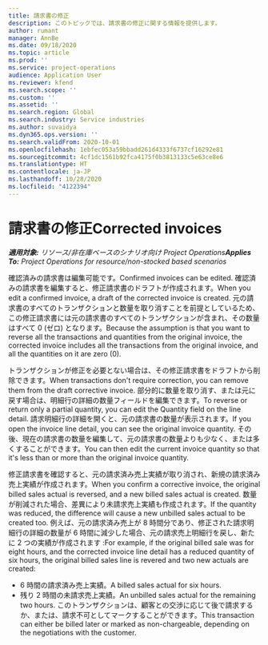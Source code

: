 ```yaml
---
title: 請求書の修正
description: このトピックでは、請求書の修正に関する情報を提供します。
author: rumant
manager: AnnBe
ms.date: 09/18/2020
ms.topic: article
ms.prod: ''
ms.service: project-operations
audience: Application User
ms.reviewer: kfend
ms.search.scope: ''
ms.custom: ''
ms.assetid: ''
ms.search.region: Global
ms.search.industry: Service industries
ms.author: suvaidya
ms.dyn365.ops.version: ''
ms.search.validFrom: 2020-10-01
ms.openlocfilehash: 1ebfec053a59bbadd261d4333f6737cf16292e81
ms.sourcegitcommit: 4cf1dc1561b92fca4175f0b3813133c5e63ce8e6
ms.translationtype: HT
ms.contentlocale: ja-JP
ms.lasthandoff: 10/28/2020
ms.locfileid: "4122394"
---
```

# <a name="corrected-invoices"></a><span data-ttu-id="ebb02-103">請求書の修正</span><span class="sxs-lookup"><span data-stu-id="ebb02-103">Corrected invoices</span></span>

<span data-ttu-id="ebb02-104">_**適用対象:** リソース/非在庫ベースのシナリオ向け Project Operations_</span><span class="sxs-lookup"><span data-stu-id="ebb02-104">_**Applies To:** Project Operations for resource/non-stocked based scenarios_</span></span>

<span data-ttu-id="ebb02-105">確認済みの請求書は編集可能です。</span><span class="sxs-lookup"><span data-stu-id="ebb02-105">Confirmed invoices can be edited.</span></span> <span data-ttu-id="ebb02-106">確認済みの請求書を編集すると、修正請求書のドラフトが作成されます。</span><span class="sxs-lookup"><span data-stu-id="ebb02-106">When you edit a confirmed invoice, a draft of the corrected invoice is created.</span></span> <span data-ttu-id="ebb02-107">元の請求書のすべてのトランザクションと数量を取り消すことを前提としているため、この修正請求書には元の請求書のすべてのトランザクションが含まれ、その数量はすべて 0 (ゼロ) となります。</span><span class="sxs-lookup"><span data-stu-id="ebb02-107">Because the assumption is that you want to reverse all the transactions and quantities from the original invoice, the corrected invoice includes all the transactions from the original invoice, and all the quantities on it are zero (0).</span></span>

<span data-ttu-id="ebb02-108">トランザクションが修正を必要とない場合は、その修正請求書をドラフトから削除できます。</span><span class="sxs-lookup"><span data-stu-id="ebb02-108">When transactions don't require correction, you can remove them from the draft corrective invoice.</span></span> <span data-ttu-id="ebb02-109">部分的に数量を取り消す、または元に戻す場合は、明細行の詳細の数量フィールドを編集できます。</span><span class="sxs-lookup"><span data-stu-id="ebb02-109">To reverse or return only a partial quantity, you can edit the Quantity field on the line detail.</span></span> <span data-ttu-id="ebb02-110">請求明細行の詳細を開くと、元の請求書の数量が表示されます。</span><span class="sxs-lookup"><span data-stu-id="ebb02-110">If you open the invoice line detail, you can see the original invoice quantity.</span></span> <span data-ttu-id="ebb02-111">その後、現在の請求書の数量を編集して、元の請求書の数量よりも少なく、または多くすることができます。</span><span class="sxs-lookup"><span data-stu-id="ebb02-111">You can then edit the current invoice quantity so that it's less than or more than the original invoice quantity.</span></span>

<span data-ttu-id="ebb02-112">修正請求書を確認すると、元の請求済み売上実績が取り消され、新規の請求済み売上実績が作成されます。</span><span class="sxs-lookup"><span data-stu-id="ebb02-112">When you confirm a corrective invoice, the original billed sales actual is reversed, and a new billed sales actual is created.</span></span> <span data-ttu-id="ebb02-113">数量が削減された場合、差異により未請求売上実績も作成されます。</span><span class="sxs-lookup"><span data-stu-id="ebb02-113">If the quantity was reduced, the difference will cause a new unbilled sales actual to be created too.</span></span> <span data-ttu-id="ebb02-114">例えば、元の請求済み売上が 8 時間分であり、修正された請求明細行の詳細の数量が 6 時間に減少した場合、元の請求売上明細行を戻し、新たに 2 つの実績が作成されます :</span><span class="sxs-lookup"><span data-stu-id="ebb02-114">For example, if the original billed sale was for eight hours, and the corrected invoice line detail has a reduced quantity of six hours, the original billed sales line is revered and two new actuals are created:</span></span>

- <span data-ttu-id="ebb02-115">6 時間の請求済み売上実績。</span><span class="sxs-lookup"><span data-stu-id="ebb02-115">A billed sales actual for six hours.</span></span>
- <span data-ttu-id="ebb02-116">残り 2 時間の未請求売上実績。</span><span class="sxs-lookup"><span data-stu-id="ebb02-116">An unbilled sales actual for the remaining two hours.</span></span> <span data-ttu-id="ebb02-117">このトランザクションは、顧客との交渉に応じて後で請求するか、または、請求不可としてマークすることができます。</span><span class="sxs-lookup"><span data-stu-id="ebb02-117">This transaction can either be billed later or marked as non-chargeable, depending on the negotiations with the customer.</span></span>
